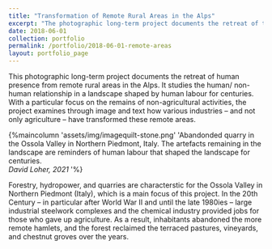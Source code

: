 ```yaml
---
title: "Transformation of Remote Rural Areas in the Alps"
excerpt: "The photographic long-term project documents the retreat of the human presence from remote rural areas in the Alps It studies the human/ non-human relationship in a landscape shaped by human labour  for centuries ..."
date: 2018-06-01
collection: portfolio
permalink: /portfolio/2018-06-01-remote-areas
layout: portfolio_page
---
```

This photographic long-term project documents the retreat of human presence from remote rural areas in the Alps. It studies the human/ non-human relationship in a landscape shaped by human labour  for centuries. With a particular focus on the remains of non-agricultural activities, the project examines through image and text how various industries – and not only agriculture – have transformed these remote areas.

{%maincolumn 'assets/img/imagequilt-stone.png' 'Abandonded quarry in the Ossola Valley in Northern Piedmont, Italy. The artefacts remaining in the landscape are reminders of human labour that shaped the landscape for centuries. <br>*David Loher, 2021* '%}

Forestry, hydropower, and quarries are characterstic for the Ossola Valley in Northern Piedmont (Italy), which is a main focus of this project. In the 20th Century – in particular after World War II and until the late 1980ies – large industrial steelwork complexes and the chemical industry provided jobs for those who gave up agriculture. As a result, inhabitants abandoned the more remote hamlets, and the forest reclaimed the terraced pastures, vineyards, and chestnut groves over the years.
